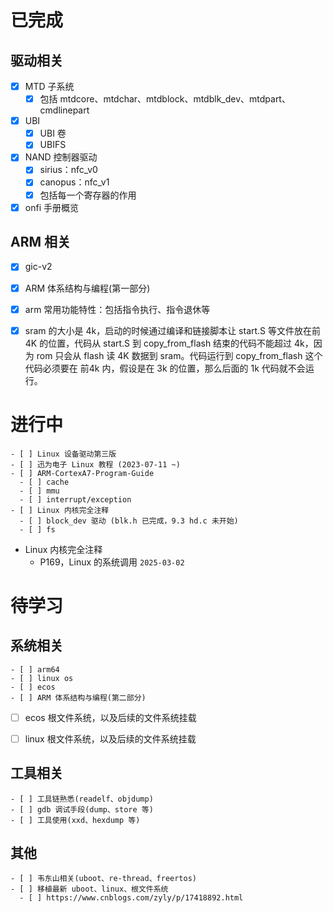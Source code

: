 
# 已完成

## 驱动相关
- [x] MTD 子系统
  - [x] 包括 mtdcore、mtdchar、mtdblock、mtdblk_dev、mtdpart、cmdlinepart
- [x] UBI
  - [x] UBI 卷
  - [x] UBIFS
- [x] NAND 控制器驱动
  - [x] sirius：nfc_v0
  - [x] canopus：nfc_v1
  - [x] 包括每一个寄存器的作用
- [x] onfi 手册概览

## ARM 相关
- [x] gic-v2
- [x] ARM 体系结构与编程(第一部分)
- [x] arm 常用功能特性：包括指令执行、指令退休等

- [x] sram 的大小是 4k，启动的时候通过编译和链接脚本让 start.S 等文件放在前 4K 的位置，代码从 start.S 到 copy_from_flash 结束的代码不能超过 4k，因为 rom 只会从 flash 读 4K 数据到 sram。代码运行到 copy_from_flash 这个代码必须要在 前4k 内，假设是在 3k 的位置，那么后面的 1k 代码就不会运行。

# 进行中
```
- [ ] Linux 设备驱动第三版
- [ ] 迅为电子 Linux 教程 (2023-07-11 ~)
- [ ] ARM-CortexA7-Program-Guide
  - [ ] cache
  - [ ] mmu
  - [ ] interrupt/exception
- [ ] Linux 内核完全注释
  - [ ] block_dev 驱动 (blk.h 已完成，9.3 hd.c 未开始)
  - [ ] fs
```

- Linux 内核完全注释
	- P169，Linux 的系统调用 `2025-03-02`




# 待学习
## 系统相关
```
- [ ] arm64
- [ ] linux os
- [ ] ecos
- [ ] ARM 体系结构与编程(第二部分)
```

- [ ] ecos 根文件系统，以及后续的文件系统挂载 
- [ ] linux 根文件系统，以及后续的文件系统挂载 


## 工具相关
```
- [ ] 工具链熟悉(readelf、objdump)
- [ ] gdb 调试手段(dump、store 等)
- [ ] 工具使用(xxd、hexdump 等)
```

## 其他
```
- [ ] 韦东山相关(uboot、re-thread、freertos)
- [ ] 移植最新 uboot、linux、根文件系统
  - [ ] https://www.cnblogs.com/zyly/p/17418892.html
```


